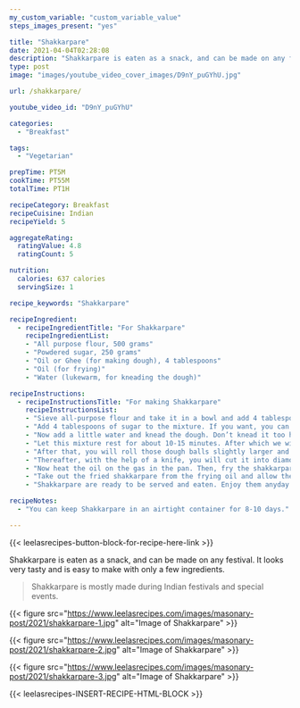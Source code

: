 ```yaml
---
my_custom_variable: "custom_variable_value"
steps_images_present: "yes"

title: "Shakkarpare"
date: 2021-04-04T02:28:08
description: "Shakkarpare is eaten as a snack, and can be made on any festival. It looks very tasty and is easy to make with only a few ingredients."
type: post
image: "images/youtube_video_cover_images/D9nY_puGYhU.jpg"

url: /shakkarpare/

youtube_video_id: "D9nY_puGYhU"

categories: 
  - "Breakfast"

tags:
  - "Vegetarian"

prepTime: PT5M
cookTime: PT55M
totalTime: PT1H

recipeCategory: Breakfast
recipeCuisine: Indian
recipeYield: 5

aggregateRating:
  ratingValue: 4.8
  ratingCount: 5

nutrition:
  calories: 637 calories
  servingSize: 1

recipe_keywords: "Shakkarpare"

recipeIngredient:
  - recipeIngredientTitle: "For Shakkarpare"
    recipeIngredientList:
    - "All purpose flour, 500 grams" 
    - "Powdered sugar, 250 grams" 
    - "Oil or Ghee (for making dough), 4 tablespoons" 
    - "Oil (for frying)" 
    - "Water (lukewarm, for kneading the dough)" 

recipeInstructions:
  - recipeInstructionsTitle: "For making Shakkarpare"
    recipeInstructionsList:
    - "Sieve all-purpose flour and take it in a bowl and add 4 tablespoons of oil or ghee to it." 
    - "Add 4 tablespoons of sugar to the mixture. If you want, you can also use sugar water to knead the flour." 
    - "Now add a little water and knead the dough. Don’t knead it too hard or too soft." 
    - "Let this mixture rest for about 10-15 minutes. After which we will divide it into balls." 
    - "After that, you will roll those dough balls slightly larger and thicker than the roti." 
    - "Thereafter, with the help of a knife, you will cut it into diamond or square shapes, and let it dry for 10-15 minutes." 
    - "Now heat the oil on the gas in the pan. Then, fry the shakkarpare diamonds on low flame till it becomes golden." 
    - "Take out the fried shakkarpare from the frying oil and allow them to cool." 
    - "Shakkarpare are ready to be served and eaten. Enjoy them anyday or during specific festivals." 

recipeNotes:
  - "You can keep Shakkarpare in an airtight container for 8-10 days." 

---
```


{{< leelasrecipes-button-block-for-recipe-here-link >}}

Shakkarpare is eaten as a snack, and can be made on any festival. It looks very tasty and is easy to make with only a few ingredients.

> Shakkarpare is mostly made during Indian festivals and special events. 

{{< figure src="https://www.leelasrecipes.com/images/masonary-post/2021/shakkarpare-1.jpg" alt="Image of Shakkarpare" >}}

{{< figure src="https://www.leelasrecipes.com/images/masonary-post/2021/shakkarpare-2.jpg" alt="Image of Shakkarpare" >}}

{{< figure src="https://www.leelasrecipes.com/images/masonary-post/2021/shakkarpare-3.jpg" alt="Image of Shakkarpare" >}}

{{< leelasrecipes-INSERT-RECIPE-HTML-BLOCK >}}

